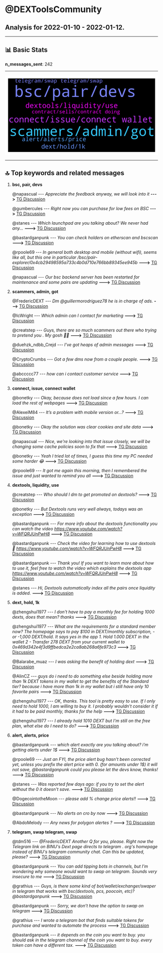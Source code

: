 # **@DEXToolsCommunity**
 ## Analysis for **2022-01-10** - **2022-01-12**.

---

## 📊 **Basic Stats**

**n_messages_sent**: 242

---
![wordcloud](DEXToolsCommunity_2Days_wordcloud.png)

---


## 🔝 **Top keywords and related messages**

1. **bsc, pair, devs**

    @napascual --- *Appreciate the feedback anyway, we will look into it* **--->** [TG Discussion](https://t.me/DEXToolsCommunity/323271)

    @gumbercules --- *Right now you can purchase for low fees on BSC* **--->** [TG Discussion](https://t.me/DEXToolsCommunity/324070)

    @stanes --- *Which launchpad are you talking about? We never had any...* **--->** [TG Discussion](https://t.me/DEXToolsCommunity/323382)

    @bastardganpunk --- *You can check holders on etherscan and bscscan* **--->** [TG Discussion](https://t.me/DEXToolsCommunity/323728)

    @rpoole69 --- *In general both desktop and mobile (without wifi), seems like all, but this one in particular /bsc/pair-explorer/0x4cb29498595a733c4b0d710e766bb89345ee945b* **--->** [TG Discussion](https://t.me/DEXToolsCommunity/323799)

    @napascual --- *Our bsc backend server has been restarted for maintenance and some pairs are updating* **--->** [TG Discussion](https://t.me/DEXToolsCommunity/323802)

2. **scammers, admin, got**

    @FredericDEXT --- *Dm @guillermorodriguez78 he is in charge of ads.* **--->** [TG Discussion](https://t.me/DEXToolsCommunity/323594)

    @IcWright --- *Which admin can I contact for marketing* **--->** [TG Discussion](https://t.me/DEXToolsCommunity/324209)

    @creatstep --- *Guys, there are so much scammers out there who trying to pretend you . My gosh 🤦‍♂️* **--->** [TG Discussion](https://t.me/DEXToolsCommunity/323599)

    @duehzk_ndbb_Crejd --- *I’ve got heaps of admin messages* **--->** [TG Discussion](https://t.me/DEXToolsCommunity/323379)

    @CryptoCrumbs --- *Got a few dms now from a couple people.* **--->** [TG Discussion](https://t.me/DEXToolsCommunity/323757)

    @abccccc77 --- *how can i contact customer service* **--->** [TG Discussion](https://t.me/DEXToolsCommunity/323864)

3. **connect, issue, connect wallet**

    @bonetky --- *Okay, because does not load since a few hours. I can load the rest of webpages* **--->** [TG Discussion](https://t.me/DEXToolsCommunity/323246)

    @AlexeiM84 --- *It’s a problem with mobile version or…?* **--->** [TG Discussion](https://t.me/DEXToolsCommunity/323520)

    @bonetky --- *Okay the solution was clear cookies and site data* **--->** [TG Discussion](https://t.me/DEXToolsCommunity/323249)

    @napascual --- *Nice, we're looking into that issue closely, we will be changing some cache policies soon to fix that* **--->** [TG Discussion](https://t.me/DEXToolsCommunity/323269)

    @bonetky --- *Yeah I tried lot of times, I guess this time my PC needed some harder 😂* **--->** [TG Discussion](https://t.me/DEXToolsCommunity/323256)

    @rpoole69 --- *It got me again this morning, then I remembered the issue and just wanted to remind you all* **--->** [TG Discussion](https://t.me/DEXToolsCommunity/324227)

4. **dextools, liquidity, use**

    @creatstep --- *Who should I dm to get promoted on dextools?* **--->** [TG Discussion](https://t.me/DEXToolsCommunity/323568)

    @bonetky --- *But Dextools runs very well always, todays was an exception* **--->** [TG Discussion](https://t.me/DEXToolsCommunity/323268)

    @bastardganpunk --- *For more info about the dextools functionality you can watch the video https://www.youtube.com/watch?v=WFQRJUnPwH8* **--->** [TG Discussion](https://t.me/DEXToolsCommunity/323788)

    @bastardganpunk --- *Check the video for learning how to use dextools 🙂 https://www.youtube.com/watch?v=WFQRJUnPwH8* **--->** [TG Discussion](https://t.me/DEXToolsCommunity/323497)

    @bastardganpunk --- *Thank you! If you want to learn more about how to use it, feel free to watch the video which explains the dextools app https://www.youtube.com/watch?v=WFQRJUnPwH8* **--->** [TG Discussion](https://t.me/DEXToolsCommunity/324088)

    @stanes --- *Hi, Dextools automatically index all the pairs once liquidity is added.* **--->** [TG Discussion](https://t.me/DEXToolsCommunity/323404)

5. **dext, hold, 1k**

    @zhengshui1977 --- *I don't have to pay a monthly fee for holding 1000 dexts, does that mean? thanks* **--->** [TG Discussion](https://t.me/DEXToolsCommunity/323438)

    @zhengshui1977 --- *What are the requirements for a standard member now? The homepage says to pay $100 in DEXT/monthly subscription, -or -1,000 DEXT/hold. It says yes in the app 1. Hold 1.000 DEXT in the wallet 2 - Transfer 278 DEXT from your current wallet to 0x469d342e4f3d9ffbedca2e2ca8ab268a6fe973c3* **--->** [TG Discussion](https://t.me/DEXToolsCommunity/323436)

    @Balarabe_muaz --- *I was asking the benefit of holding dext* **--->** [TG Discussion](https://t.me/DEXToolsCommunity/323321)

    @AlinCZ --- *guys do i need to do something else beside holding more than 1k DEXT tokens in my wallet to get the benefits of the Standard tier?  because i have more than 1k in my wallet but i still have only 10 favorite pairs* **--->** [TG Discussion](https://t.me/DEXToolsCommunity/323316)

    @zhengshui1977 --- *OK, thanks. This tool is pretty easy to use. If I only need to hold 1000, I am willing to buy it. I probably wouldn't consider it if it had to be paid monthly, thanks for the help* **--->** [TG Discussion](https://t.me/DEXToolsCommunity/323441)

    @zhengshui1977 --- *I already hold 1010 DEXT but I'm still on the free plan, what else do I need to do?* **--->** [TG Discussion](https://t.me/DEXToolsCommunity/323452)

6. **alert, alerts, price**

    @bastardganpunk --- *which alert exactly are you talking about? i’m getting alerts under 1$* **--->** [TG Discussion](https://t.me/DEXToolsCommunity/324221)

    @rpoole69 --- *Just an FYI, the price alert bug hasn't been corrected yet, unless you prefix the alert price with 0. (for amounts under 1$) it will not save, @bastardganpunk could you please let the devs know, thanks!* **--->** [TG Discussion](https://t.me/DEXToolsCommunity/324219)

    @stanes --- *Was reported few days ago: if you try to set the  alert without the 0 it doesn't save.* **--->** [TG Discussion](https://t.me/DEXToolsCommunity/324225)

    @DogecointotheMoon --- *please add % change price alerts!!* **--->** [TG Discussion](https://t.me/DEXToolsCommunity/323563)

    @bastardganpunk --- *No alerts on cro by now* **--->** [TG Discussion](https://t.me/DEXToolsCommunity/323775)

    @AbdoMelody --- *Any news for polygon alertes ?* **--->** [TG Discussion](https://t.me/DEXToolsCommunity/323544)

7. **telegram, swap telegram, swap**

    @tdm516 --- *@FredericDEXT Another Q for you, please. Right now the Telegram link on BINU's Dext page directs to telegram . org's homepage instead of BINU's telegram community chat. Can this be updated, please?* **--->** [TG Discussion](https://t.me/DEXToolsCommunity/323890)

    @bastardganpunk --- *You can add tipping bots in channels, but I’m wondering why someone would want to swap on telegram. Sounds very insecure to me* **--->** [TG Discussion](https://t.me/DEXToolsCommunity/323765)

    @grathius --- *Guys, is there some kind of bot/wallet/exchanger/swaper in telegram that works with bsc(dextools, pcs, poocoin, etc)? @bastardganpunk* **--->** [TG Discussion](https://t.me/DEXToolsCommunity/323722)

    @bastardganpunk --- *Sorry, we don’t have the option to swap on telegram* **--->** [TG Discussion](https://t.me/DEXToolsCommunity/323762)

    @grathius --- *I wrote a telegram bot that finds suitable tokens for purchase and wanted to automate the process* **--->** [TG Discussion](https://t.me/DEXToolsCommunity/323771)

    @bastardganpunk --- *it depends on the coin you want to buy. you should ask in the telegram channel of the coin you want to buy. every token can have a different tax.* **--->** [TG Discussion](https://t.me/DEXToolsCommunity/323538)


